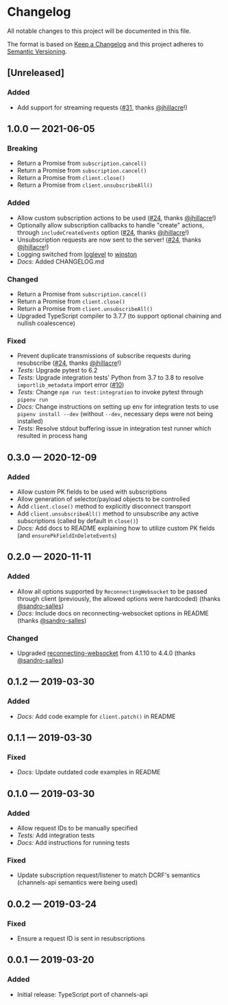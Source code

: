 # Changelog
All notable changes to this project will be documented in this file.

The format is based on [Keep a Changelog](http://keepachangelog.com/en/1.0.0/)
and this project adheres to [Semantic Versioning](http://semver.org/spec/v2.0.0.html).


## [Unreleased]
### Added
 - Add support for streaming requests ([#31](https://github.com/theY4Kman/dcrf-client/pull/31), thanks [@jhillacre](https://github.com/jhillacre)!)


## 1.0.0 — 2021-06-05
### Breaking
 - Return a Promise from `subscription.cancel()`
 - Return a Promise from `subscription.cancel()`
 - Return a Promise from `client.close()`
 - Return a Promise from `client.unsubscribeAll()`

### Added
 - Allow custom subscription actions to be used ([#24](https://github.com/theY4Kman/dcrf-client/pull/24), thanks [@jhillacre](https://github.com/jhillacre)!)
 - Optionally allow subscription callbacks to handle "create" actions, through `includeCreateEvents` option ([#24](https://github.com/theY4Kman/dcrf-client/pull/24), thanks [@jhillacre](https://github.com/jhillacre)!)
 - Unsubscription requests are now sent to the server! ([#24](https://github.com/theY4Kman/dcrf-client/pull/24), thanks [@jhillacre](https://github.com/jhillacre)!)
 - Logging switched from [loglevel](https://github.com/pimterry/loglevel) to [winston](https://github.com/winstonjs/winston)
 - _Docs:_ Added CHANGELOG.md

### Changed
 - Return a Promise from `subscription.cancel()`
 - Return a Promise from `client.close()`
 - Return a Promise from `client.unsubscribeAll()`
 - Upgraded TypeScript compiler to 3.7.7 (to support optional chaining and nullish coalescence)

### Fixed
 - Prevent duplicate transmissions of subscribe requests during resubscribe ([#24](https://github.com/theY4Kman/dcrf-client/pull/24), thanks [@jhillacre](https://github.com/jhillacre)!)
 - _Tests:_ Upgrade pytest to 6.2
 - _Tests:_ Upgrade integration tests' Python from 3.7 to 3.8 to resolve `importlib_metadata` import error ([#10](https://github.com/theY4Kman/dcrf-client/issues/10))
 - _Tests:_ Change `npm run test:integration` to invoke pytest through `pipenv run`
 - _Docs:_ Change instructions on setting up env for integration tests to use `pipenv install --dev` (without `--dev`, necessary deps were not being installed)
 - _Tests:_ Resolve stdout buffering issue in integration test runner which resulted in process hang


## 0.3.0 — 2020-12-09
### Added
 - Allow custom PK fields to be used with subscriptions
 - Allow generation of selector/payload objects to be controlled
 - Add `client.close()` method to explicitly disconnect transport
 - Add `client.unsubscribeAll()` method to unsubscribe any active subscriptions (called by default in `close()`)
 - _Docs:_ Add docs to README explaining how to utilize custom PK fields (and `ensurePkFieldInDeleteEvents`)


## 0.2.0 — 2020-11-11
### Added
 - Allow all options supported by `ReconnectingWebsocket` to be passed through client (previously, the allowed options were hardcoded) (thanks [@sandro-salles](https://github.com/sandro-salles))
 - _Docs:_ Include docs on reconnecting-websocket options in README (thanks [@sandro-salles](https://github.com/sandro-salles))

### Changed
 - Upgraded [reconnecting-websocket](https://github.com/pladaria/reconnecting-websocket) from 4.1.10 to 4.4.0 (thanks [@sandro-salles](https://github.com/sandro-salles))


## 0.1.2 — 2019-03-30
### Added
 - _Docs:_ Add code example for `client.patch()` in README


## 0.1.1 — 2019-03-30
### Fixed
 - _Docs:_ Update outdated code examples in README


## 0.1.0 — 2019-03-30
### Added
 - Allow request IDs to be manually specified
 - _Tests:_ Add integration tests
 - _Docs:_ Add instructions for running tests

### Fixed
 - Update subscription request/listener to match DCRF's semantics (channels-api semantics were being used)


## 0.0.2 — 2019-03-24
### Fixed
 - Ensure a request ID is sent in resubscriptions


## 0.0.1 — 2019-03-20
### Added
 - Initial release: TypeScript port of channels-api
